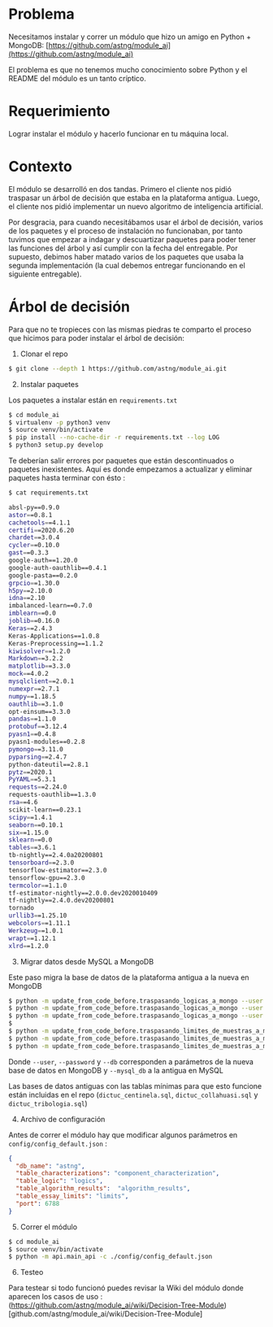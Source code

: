# Problema

Necesitamos instalar y correr un módulo que hizo un amigo en Python + MongoDB: [https://github.com/astng/module_ai](https://github.com/astng/module_ai)

El problema es que no tenemos mucho conocimiento sobre Python y el README del módulo es un tanto críptico. 

# Requerimiento

Lograr instalar el módulo y hacerlo funcionar en tu máquina local.

# Contexto

El módulo se desarrolló en dos tandas. Primero el cliente nos pidió traspasar un árbol de decisión que estaba en la plataforma antigua. Luego, el cliente nos pidió implementar un nuevo algoritmo de inteligencia artificial.

Por desgracia, para cuando necesitábamos usar el árbol de decisión, varios de los paquetes y el proceso de instalación no funcionaban, por tanto tuvimos que empezar a indagar y descuartizar paquetes para poder tener las funciones del árbol y así cumplir con la fecha del entregable. Por supuesto, debimos haber matado varios de los paquetes que usaba la segunda implementación (la cual debemos entregar funcionando en el siguiente entregable). 

# Árbol de decisión

Para que no te tropieces con las mismas piedras te comparto el proceso que hicimos para poder instalar el árbol de decisión:

1. Clonar el repo

```sh
$ git clone --depth 1 https://github.com/astng/module_ai.git
```

2. Instalar paquetes 

Los paquetes a instalar están en `requirements.txt`

```sh
$ cd module_ai
$ virtualenv -p python3 venv
$ source venv/bin/activate
$ pip install --no-cache-dir -r requirements.txt --log LOG
$ python3 setup.py develop
```

Te deberían salir errores por paquetes que están descontinuados o paquetes inexistentes. Aquí es donde empezamos a actualizar y eliminar paquetes hasta terminar con ésto :

```sh
$ cat requirements.txt

absl-py==0.9.0
astor==0.8.1
cachetools==4.1.1
certifi==2020.6.20
chardet==3.0.4
cycler==0.10.0
gast==0.3.3
google-auth==1.20.0
google-auth-oauthlib==0.4.1
google-pasta==0.2.0
grpcio==1.30.0
h5py==2.10.0
idna==2.10
imbalanced-learn==0.7.0
imblearn==0.0
joblib==0.16.0
Keras==2.4.3
Keras-Applications==1.0.8
Keras-Preprocessing==1.1.2
kiwisolver==1.2.0
Markdown==3.2.2
matplotlib==3.3.0
mock==4.0.2
mysqlclient==2.0.1
numexpr==2.7.1
numpy==1.18.5
oauthlib==3.1.0
opt-einsum==3.3.0
pandas==1.1.0
protobuf==3.12.4
pyasn1==0.4.8
pyasn1-modules==0.2.8
pymongo==3.11.0
pyparsing==2.4.7
python-dateutil==2.8.1
pytz==2020.1
PyYAML==5.3.1
requests==2.24.0
requests-oauthlib==1.3.0
rsa==4.6
scikit-learn==0.23.1
scipy==1.4.1
seaborn==0.10.1
six==1.15.0
sklearn==0.0
tables==3.6.1
tb-nightly==2.4.0a20200801
tensorboard==2.3.0
tensorflow-estimator==2.3.0
tensorflow-gpu==2.3.0
termcolor==1.1.0
tf-estimator-nightly==2.0.0.dev2020010409
tf-nightly==2.4.0.dev20200801
tornado
urllib3==1.25.10
webcolors==1.11.1
Werkzeug==1.0.1
wrapt==1.12.1
xlrd==1.2.0
``` 


3. Migrar datos desde MySQL a MongoDB

Este paso migra la base de datos de la plataforma antigua a la nueva en MongoDB

```sh
$ python -m update_from_code_before.traspasando_logicas_a_mongo --user stng --password stng123 --db astng --table logics --mysql_db dictuc_tribologia
$ python -m update_from_code_before.traspasando_logicas_a_mongo --user stng --password stng123 --db astng --table logics --mysql_db dictuc_collahuasi
$ python -m update_from_code_before.traspasando_logicas_a_mongo --user stng --password stng123 --db astng --table logics --mysql_db dictuc_centinela
$  
$ python -m update_from_code_before.traspasando_limites_de_muestras_a_mongo --user stng --password stng123 --db astng --table limits --mysql_db dictuc_tribologia
$ python -m update_from_code_before.traspasando_limites_de_muestras_a_mongo --user stng --password stng123 --db astng --table limits --mysql_db dictuc_collahuasi
$ python -m update_from_code_before.traspasando_limites_de_muestras_a_mongo --user stng --password stng123 --db astng --table limits --mysql_db dictuc_centinela
```

Donde `--user`, `--password` y `--db` corresponden a parámetros de la nueva base de datos en MongoDB y `--mysql_db` a la antigua en MySQL

Las bases de datos antiguas con las tablas mínimas para que esto funcione están incluidas en el repo (`dictuc_centinela.sql`, `dictuc_collahuasi.sql` y `dictuc_tribologia.sql`)

4. Archivo de configuración

Antes de correr el módulo hay que modificar algunos parámetros en `config/config_default.json` :

```json
{
  "db_name": "astng",
  "table_characterizations": "component_characterization",
  "table_logic": "logics",
  "table_algorithm_results":  "algorithm_results",
  "table_essay_limits": "limits",
  "port": 6788
}
```

5. Correr el módulo

```sh
$ cd module_ai
$ source venv/bin/activate
$ python -m api.main_api -c ./config/config_default.json
```

6. Testeo

Para testear si todo funcionó puedes revisar la Wiki del módulo donde aparecen los casos de uso : (https://github.com/astng/module_ai/wiki/Decision-Tree-Module)[github.com/astng/module_ai/wiki/Decision-Tree-Module]

